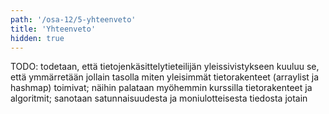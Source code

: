 ```yaml
---
path: '/osa-12/5-yhteenveto'
title: 'Yhteenveto'
hidden: true
---
```


TODO: todetaan, että tietojenkäsittelytieteilijän yleissivistykseen kuuluu se, että ymmärretään jollain tasolla miten yleisimmät tietorakenteet (arraylist ja hashmap) toimivat; näihin palataan myöhemmin kurssilla tietorakenteet ja algoritmit; sanotaan satunnaisuudesta ja moniulotteisesta tiedosta jotain

<quiz id="07af860f-f04b-594c-b574-43b75693efa6"></quiz>